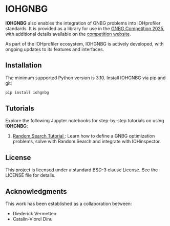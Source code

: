 # IOHGNBG

**IOHGNBG** also enables the integration of GNBG problems into IOHprofiler standards. It is provided as a library for use in the [GNBG Competition 2025](https://gecco-2025.sigevo.org/Competition?itemId=2781), with additional details available on the [competition website](https://dsmlossf.github.io/GNBG-Competition-2025/).

As part of the IOHprofiler ecosystem, IOHGNBG is actively developed, with ongoing updates to its features and interfaces.


## Installation

The minimum supported Python version is 3.10. Install IOHGNBG via pip and git:

```bash
pip install iohgnbg
```

## Tutorials

Explore the following Jupyter notebooks for step-by-step tutorials on using **IOHGNBG**:
1. [Random Search Tutorial ](https://github.com/IOHprofiler/IOHGNBG/blob/main/tutorials/random_search_tutorial.ipynb): Learn how to define a GNBG optimization problems, solve with Random Search and integrate with IOHinspector.

## License

This project is licensed under a standard BSD-3 clause License. See the LICENSE file for details.

## Acknowledgments

This work has been established as a collaboration between:
* Diederick Vermetten 
* Catalin-Viorel Dinu



